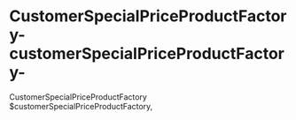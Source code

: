 # CustomerSpecialPriceProductFactory-customerSpecialPriceProductFactory-
CustomerSpecialPriceProductFactory $customerSpecialPriceProductFactory,

